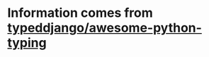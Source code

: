 # Information comes from [typeddjango/awesome-python-typing](https://github.com/typeddjango/awesome-python-typing)

